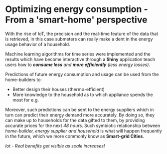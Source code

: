 # Optimizing energy consumption - From a 'smart-home' perspective 

With the rise of IoT, the precision and the real-time feature of the data that is retrieved, in this case submeters can really make a dent in the energy usage behavior of a household. 

Machine learning algorithms for time series were implemented and the results which have become interactive through a **Shiny** application teach users how to _**consume less** and **more efficiently** (less energy losses)_. 

Predictions of future energy consumption and usage can be used from the home-builders to: 

- Better design their houses (thermo-efficient) 
- More knowledge to the household as to which appliance spends the most for e.g. 

Moreover, such predictions can be sent to the energy suppliers which in turn can predict their energy demand more accurately. By doing so, they can make up to households for the data gifted to them, by providing accurate prices for the next _48 hours_. Such symbiotic relationship between _home-builder, energy supplier and household_ is what will happen frequently in the future, which we more commonly know as **Smart-grid Cities**.

_Iot - Real benefits get visible as scale increases!_



